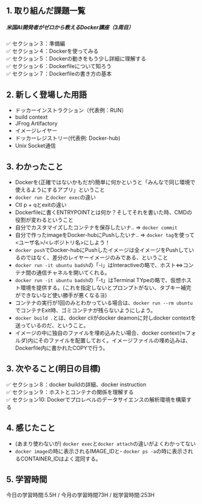 ## 1. 取り組んだ課題一覧
##### 米国AI開発者がゼロから教えるDocker講座（3周目）
✅ セクション３：準備編  
✅ セクション４：Dockerを使ってみる  
✅ セクション５：Dockerの動きをもう少し詳細に理解する  
✅ セクション６：Dockerfileについて知ろう  
✅ セクション７：Dockerfileの書き方の基本  


## 2. 新しく登場した用語
- ドッカーインストラクション（代表例：RUN）
- build context
- JFrog Artifactory
- イメージレイヤー
- ドッカーレジストリー(代表例: Docker-hub)
- Unix Socket通信

  
## 3. わかったこと
- Dockerを(正確ではないかもだが)簡単に何かというと「みんなで同じ環境で使えるようにするアプリ」ということ
- ```docker run ```と```docker exec```の違い
- Ctl p + qとexitの違い
- Dockerfileに書くENTRYPOINTとは何か？そしてそれを書いた時、CMDの役割が変わるということ
- 自分でカスタマイズしたコンテナを保存したいナ.. => ```docker commit```
- 自分で作ったimageをDocker-hubにPushしたいナ.. => ```docker tag```を使って <ユーザ名>/<レポジトリ名>にしよう！
- ```docker push```でDocker-hubにPushしたイメージは全イメージをPushしているのではなく、差分のレイヤーイメージのみである、ということ
- ```docker run -it ubuntu badsh```の「-i」はInteractiveの略で、ホスト<=>コンテナ間の通信チャネルを開いてくれる。
- ```docker run -it ubuntu badsh```の「-t」はTerminal TYpeの略で、仮想ホスト環境を提供する。(これを指定しないとプロンプトがない、タブキー補完ができないなど使い勝手が悪くなるヨ)
- コンテナの実行が1回のみとわかっている場合は、```docker run --rm ubuntu```でコンテナExit時、ゴミコンテナが残らないようにしよう。
- ```docker build .```とは、docker cliがdocker deamonに対しdocker contextを送っているのだ、ということ。
- イメージの中に独自のファイルを埋め込みたい場合、docker context(≒フォルダ)内にそのファイルを配置しておく。イメージファイルの埋め込みは、Dockerfile内に書かれたCOPYで行う。


## 3. 次やること(明日の目標)
✅ セクション８：docker buildの詳細、docker instruction  
✅ セクション９：ホストとコンテナの関係を理解する  
✅ セクション10: Dockerでプロレベルのデータサイエンスの解析環境を構築する  

## 4. 感じたこと
- (あまり使わないが) ```docker exec```と```docker attach```の違いがよくわかってない
- ```docker image```の時に表示されるIMAGE_IDと- ```docker ps -a```の時に表示されるCONTAINER_IDはよく混同する。

## 5. 学習時間
今日の学習時間:5.5H / 今月の学習時間73H / 総学習時間:253H　
